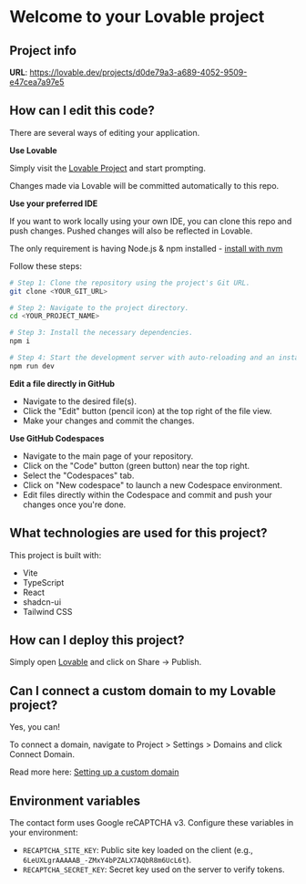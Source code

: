 # Welcome to your Lovable project

## Project info

**URL**: https://lovable.dev/projects/d0de79a3-a689-4052-9509-e47cea7a97e5

## How can I edit this code?

There are several ways of editing your application.

**Use Lovable**

Simply visit the [Lovable Project](https://lovable.dev/projects/d0de79a3-a689-4052-9509-e47cea7a97e5) and start prompting.

Changes made via Lovable will be committed automatically to this repo.

**Use your preferred IDE**

If you want to work locally using your own IDE, you can clone this repo and push changes. Pushed changes will also be reflected in Lovable.

The only requirement is having Node.js & npm installed - [install with nvm](https://github.com/nvm-sh/nvm#installing-and-updating)

Follow these steps:

```sh
# Step 1: Clone the repository using the project's Git URL.
git clone <YOUR_GIT_URL>

# Step 2: Navigate to the project directory.
cd <YOUR_PROJECT_NAME>

# Step 3: Install the necessary dependencies.
npm i

# Step 4: Start the development server with auto-reloading and an instant preview.
npm run dev
```

**Edit a file directly in GitHub**

- Navigate to the desired file(s).
- Click the "Edit" button (pencil icon) at the top right of the file view.
- Make your changes and commit the changes.

**Use GitHub Codespaces**

- Navigate to the main page of your repository.
- Click on the "Code" button (green button) near the top right.
- Select the "Codespaces" tab.
- Click on "New codespace" to launch a new Codespace environment.
- Edit files directly within the Codespace and commit and push your changes once you're done.

## What technologies are used for this project?

This project is built with:

- Vite
- TypeScript
- React
- shadcn-ui
- Tailwind CSS

## How can I deploy this project?

Simply open [Lovable](https://lovable.dev/projects/d0de79a3-a689-4052-9509-e47cea7a97e5) and click on Share -> Publish.

## Can I connect a custom domain to my Lovable project?

Yes, you can!

To connect a domain, navigate to Project > Settings > Domains and click Connect Domain.

Read more here: [Setting up a custom domain](https://docs.lovable.dev/tips-tricks/custom-domain#step-by-step-guide)

## Environment variables

The contact form uses Google reCAPTCHA v3. Configure these variables in your environment:

- `RECAPTCHA_SITE_KEY`: Public site key loaded on the client (e.g., `6LeUXLgrAAAAAB_-ZMxY4bPZALX7AQbR8m6UcL6t`).
- `RECAPTCHA_SECRET_KEY`: Secret key used on the server to verify tokens.
